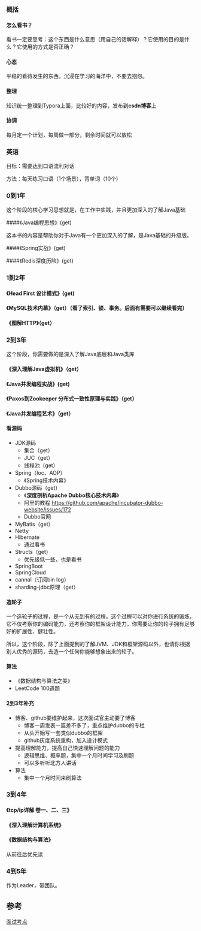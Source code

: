 ### 概括

#### 怎么看书？

看书一定要思考：这个东西是什么意思（用自己的话解释）？它使用的目的是什么？它使用的方式是否正确？

#### 心态

平稳的看待发生的东西，沉浸在学习的海洋中，不要去抱怨。

#### 整理

知识统一整理到Typora上面，比较好的内容，发布到**csdn博客**上

#### 协调

每月定一个计划，每周做一部分，剩余时间就可以放松



### 英语

目标：需要达到口语流利对话

方法：每天练习口语（1个场景），背单词（10个）





### 0到1年

这个阶段的核心学习思想就是，在工作中实践，并且更加深入的了解Java基础

####《Java编程思想》(get)

这本书的内容是帮助你对于Java有一个更加深入的了解，是Java基础的升级版。

####《Spring实战》(get)

####《Redis深度历险》(get)



### 1到2年

#### 《Head First 设计模式》(get)

#### 《MySQL技术内幕》（get）（看了索引、锁、事务。后面有需要可以继续看完）

#### 《图解HTTP》（get）





### 2到3年

这个阶段，你需要做的是深入了解Java底层和Java类库

#### 《深入理解Java虚拟机》（get）

#### 《Java并发编程实战》(get)

#### 《Paxos到Zookeeper  分布式一致性原理与实践》（get）

####  《Java并发编程艺术》（get）





#### 看源码

- JDK源码
  - 集合（get）
  - JUC（get）
  - 线程池（get）
- Spring（Ioc、AOP） 
  -  《Spring技术内幕》
- Dubbo源码（get）
  - 《**深度剖析Apache Dubbo核心技术内幕**》
  - 阿里的教程 <https://github.com/apache/incubator-dubbo-website/issues/172>
  - Dubbo官网
- MyBatis（get）
- Netty
- Hibernate
  - 通过看书
- Structs（get）
  - 优先级低一些，也是看书
- SpringBoot
- SpringCloud
- cannal（订阅bin log）
- sharding-jdbc原理（get）





#### 造轮子

一个造轮子的过程，是一个从无到有的过程。这个过程可以对你进行系统的锻炼，它不仅考察你的编码能力，还考察你的框架设计能力，你需要让你的轮子拥有足够好的扩展性、健壮性。

所以，这个阶段，除了上面提到的了解JVM、JDK和框架源码以外，也请你根据别人优秀的源码，去造一个任何你能够想象出来的轮子。



#### 算法

- 《数据结构与算法之美》
- LeetCode 100道题





#### 2到3年补充

- 博客、github要维护起来，这次面试官主动要了博客
  - 博客一周发表一篇差不多了，重点维护dubbo的专栏
  - 从头开始写一套类似dubbo的框架
  - github灰度系统重构，加入设计模式
- 提高理解能力，提高自己快速理解问题的能力
  - 逻辑思维、概率题，集中一个月时间学习及刷题
  - 可以多听听北方人讲话
- 算法
  - 集中一个月时间来刷算法









### 3到4年

#### 《tcp/ip详解 卷一、二、三》

#### 《深入理解计算机系统》

#### 《数据结构与算法》

从前往后优先读





### 4到5年

作为Leader，带团队。





## 参考

[面试考点](https://www.jianshu.com/p/2e33fc09a59c)



